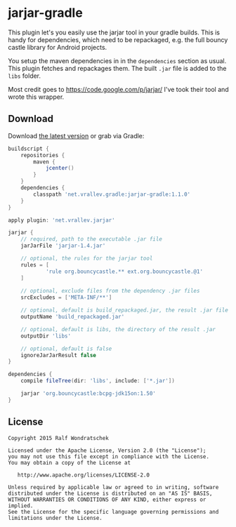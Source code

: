 jarjar-gradle
=============

This plugin let's you easily use the jarjar tool in your gradle builds. This is handy for dependencies, which need to be repackaged, e.g. the full bouncy castle library for Android projects.

You setup the maven dependencies in in the `dependencies` section as usual. This plugin fetches and repackages them. The built `.jar` file is added to the `libs` folder.

Most credit goes to https://code.google.com/p/jarjar/ I've took their tool and wrote this wrapper.

Download
--------

Download [the latest version][1] or grab via Gradle:
```groovy
buildscript {
    repositories {
        maven {
            jcenter()
        }
    }
    dependencies {
        classpath 'net.vrallev.gradle:jarjar-gradle:1.1.0'
    }
}

apply plugin: 'net.vrallev.jarjar'

jarjar {
	// required, path to the executable .jar file
    jarJarFile 'jarjar-1.4.jar'

    // optional, the rules for the jarjar tool
    rules = [
            'rule org.bouncycastle.** ext.org.bouncycastle.@1'
    ]
    
    // optional, exclude files from the dependency .jar files
    srcExcludes = ['META-INF/**']

    // optional, default is build_repackaged.jar, the result .jar file name
    outputName 'build_repackaged.jar'

    // optional, default is libs, the directory of the result .jar 
    outputDir 'libs'

    // optional, default is false
    ignoreJarJarResult false
}

dependencies {
    compile fileTree(dir: 'libs', include: ['*.jar'])

    jarjar 'org.bouncycastle:bcpg-jdk15on:1.50'
}
```

License
-------

    Copyright 2015 Ralf Wondratschek

    Licensed under the Apache License, Version 2.0 (the "License");
    you may not use this file except in compliance with the License.
    You may obtain a copy of the License at

       http://www.apache.org/licenses/LICENSE-2.0

    Unless required by applicable law or agreed to in writing, software
    distributed under the License is distributed on an "AS IS" BASIS,
    WITHOUT WARRANTIES OR CONDITIONS OF ANY KIND, either express or implied.
    See the License for the specific language governing permissions and
    limitations under the License.


[1]: http://search.maven.org/#search|gav|1|g:"net.vrallev.gradle"%20AND%20a:"jarjar-gradle"